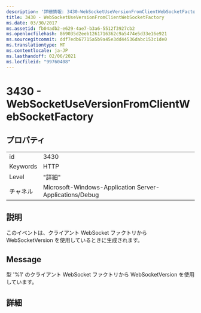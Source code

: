 ```yaml
---
description: '詳細情報: 3430-WebSocketUseVersionFromClientWebSocketFactory'
title: 3430 - WebSocketUseVersionFromClientWebSocketFactory
ms.date: 03/30/2017
ms.assetid: fb04adb2-e629-4ae7-b3a6-5512f3927cb2
ms.openlocfilehash: 869035d2eeb1261716362c9a5474e5d33e16e921
ms.sourcegitcommit: ddf7edb67715a5b9a45e3dd44536dabc153c1de0
ms.translationtype: MT
ms.contentlocale: ja-JP
ms.lasthandoff: 02/06/2021
ms.locfileid: "99760408"
---
```

# <a name="3430---websocketuseversionfromclientwebsocketfactory"></a>3430 - WebSocketUseVersionFromClientWebSocketFactory

## <a name="properties"></a>プロパティ  
  
|||  
|-|-|  
|id|3430|  
|Keywords|HTTP|  
|Level|"詳細"|  
|チャネル|Microsoft-Windows-Application Server-Applications/Debug|  
  
## <a name="description"></a>説明  

 このイベントは、クライアント WebSocket ファクトリから WebSocketVersion を使用しているときに生成されます。  
  
## <a name="message"></a>Message  

 型 '%1' のクライアント WebSocket ファクトリから WebSocketVersion を使用しています。  
  
## <a name="details"></a>詳細
